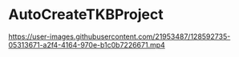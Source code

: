 # AutoCreateTKBProject


https://user-images.githubusercontent.com/21953487/128592735-05313671-a2f4-4164-970e-b1c0b7226671.mp4

